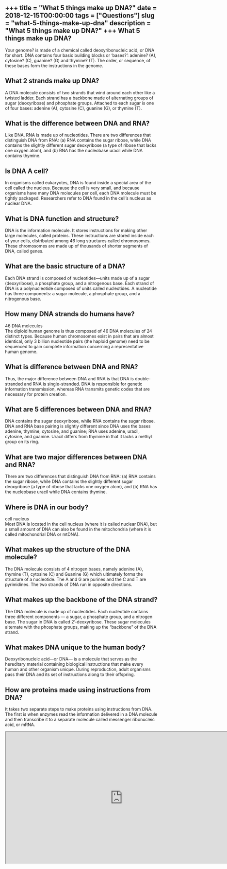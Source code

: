+++
title = "What 5 things make up DNA?"
date = 2018-12-15T00:00:00
tags = ["Questions"]
slug = "what-5-things-make-up-dna"
description = "What 5 things make up DNA?"
+++
What 5 things make up DNA?
--------------------------

Your genome? is made of a chemical called deoxyribonucleic acid, or DNA for short. DNA contains four basic building blocks or ‘bases?’: adenine? (A), cytosine? (C), guanine? (G) and thymine? (T). The order, or sequence, of these bases form the instructions in the genome.

What 2 strands make up DNA?
---------------------------

A DNA molecule consists of two strands that wind around each other like a twisted ladder. Each strand has a backbone made of alternating groups of sugar (deoxyribose) and phosphate groups. Attached to each sugar is one of four bases: adenine (A), cytosine (C), guanine (G), or thymine (T).

What is the difference between DNA and RNA?
-------------------------------------------

Like DNA, RNA is made up of nucleotides. There are two differences that distinguish DNA from RNA: (a) RNA contains the sugar ribose, while DNA contains the slightly different sugar deoxyribose (a type of ribose that lacks one oxygen atom), and (b) RNA has the nucleobase uracil while DNA contains thymine.

Is DNA A cell?
--------------

In organisms called eukaryotes, DNA is found inside a special area of the cell called the nucleus. Because the cell is very small, and because organisms have many DNA molecules per cell, each DNA molecule must be tightly packaged. Researchers refer to DNA found in the cell’s nucleus as nuclear DNA.

What is DNA function and structure?
-----------------------------------

DNA is the information molecule. It stores instructions for making other large molecules, called proteins. These instructions are stored inside each of your cells, distributed among 46 long structures called chromosomes. These chromosomes are made up of thousands of shorter segments of DNA, called genes.

What are the basic structure of a DNA?
--------------------------------------

Each DNA strand is composed of nucleotides—units made up of a sugar (deoxyribose), a phosphate group, and a nitrogenous base. Each strand of DNA is a polynucleotide composed of units called nucleotides. A nucleotide has three components: a sugar molecule, a phosphate group, and a nitrogenous base.

How many DNA strands do humans have?
------------------------------------

46 DNA molecules  
The diploid human genome is thus composed of 46 DNA molecules of 24 distinct types. Because human chromosomes exist in pairs that are almost identical, only 3 billion nucleotide pairs (the haploid genome) need to be sequenced to gain complete information concerning a representative human genome.

What is difference between DNA and RNA?
---------------------------------------

Thus, the major difference between DNA and RNA is that DNA is double-stranded and RNA is single-stranded. DNA is responsible for genetic information transmission, whereas RNA transmits genetic codes that are necessary for protein creation.

What are 5 differences between DNA and RNA?
-------------------------------------------

DNA contains the sugar deoxyribose, while RNA contains the sugar ribose. DNA and RNA base pairing is slightly different since DNA uses the bases adenine, thymine, cytosine, and guanine; RNA uses adenine, uracil, cytosine, and guanine. Uracil differs from thymine in that it lacks a methyl group on its ring.

What are two major differences between DNA and RNA?
---------------------------------------------------

There are two differences that distinguish DNA from RNA: (a) RNA contains the sugar ribose, while DNA contains the slightly different sugar deoxyribose (a type of ribose that lacks one oxygen atom), and (b) RNA has the nucleobase uracil while DNA contains thymine.

Where is DNA in our body?
-------------------------

cell nucleus  
Most DNA is located in the cell nucleus (where it is called nuclear DNA), but a small amount of DNA can also be found in the mitochondria (where it is called mitochondrial DNA or mtDNA).

What makes up the structure of the DNA molecule?
------------------------------------------------

The DNA molecule consists of 4 nitrogen bases, namely adenine (A), thymine (T), cytosine (C) and Guanine (G) which ultimately forms the structure of a nucleotide. The A and G are purines and the C and T are pyrimidines. The two strands of DNA run in opposite directions.

What makes up the backbone of the DNA strand?
---------------------------------------------

The DNA molecule is made up of nucleotides. Each nucleotide contains three different components — a sugar, a phosphate group, and a nitrogen base. The sugar in DNA is called 2’-deoxyribose. These sugar molecules alternate with the phosphate groups, making up the “backbone” of the DNA strand.

What makes DNA unique to the human body?
----------------------------------------

Deoxyribonucleic acid—or DNA— is a molecule that serves as the hereditary material containing biological instructions that make every human and other organism unique. During reproduction, adult organisms pass their DNA and its set of instructions along to their offspring.

How are proteins made using instructions from DNA?
--------------------------------------------------

It takes two separate steps to make proteins using instructions from DNA. The first is when enzymes read the information delivered in a DNA molecule and then transcribe it to a separate molecule called messenger ribonucleic acid, or mRNA.

<iframe allow="accelerometer; autoplay; clipboard-write; encrypted-media; gyroscope; picture-in-picture" allowfullscreen="" class="__youtube_prefs__  epyt-is-override  no-lazyload" data-no-lazy="1" data-origheight="433" data-origwidth="770" data-skipgform_ajax_framebjll="" height="433" id="_ytid_57458" loading="lazy" src="https://www.youtube.com/embed/zwibgNGe4aY?enablejsapi=1&autoplay=0&cc_load_policy=0&cc_lang_pref=&iv_load_policy=1&loop=0&modestbranding=0&rel=1&fs=1&playsinline=0&autohide=2&theme=dark&color=red&controls=1&" title="YouTube player" width="770"></iframe>